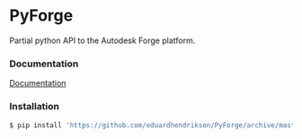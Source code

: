 # PyForge
Partial python API to the Autodesk Forge platform.

### Documentation

[Documentation](https://eduardhendriksen.github.io/PyForge/index.html)

### Installation

```sh
$ pip install 'https://github.com/eduardhendriksen/PyForge/archive/master.tar.gz'
```